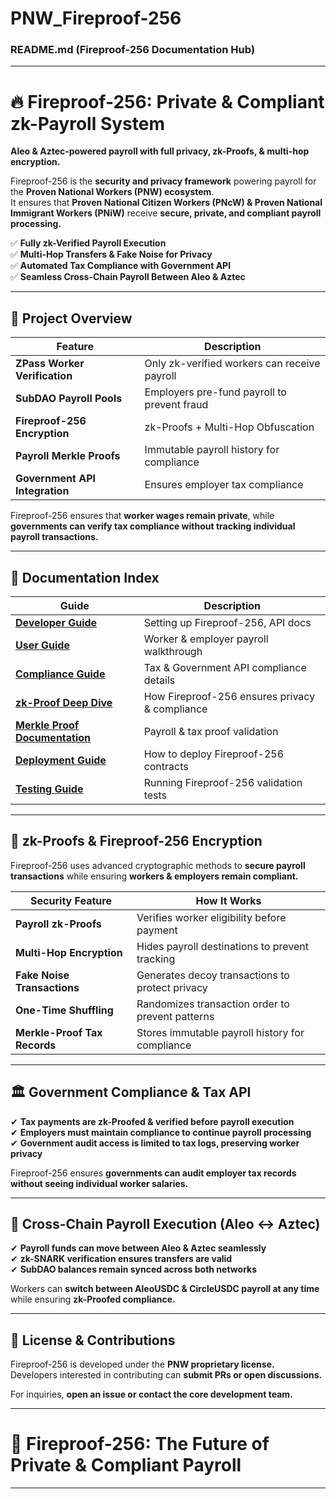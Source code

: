 # PNW_Fireproof-256  

### **README.md (Fireproof-256 Documentation Hub)**  

---  

# 🔥 Fireproof-256: Private & Compliant zk-Payroll System  
**Aleo & Aztec-powered payroll with full privacy, zk-Proofs, & multi-hop encryption.**  

Fireproof-256 is the **security and privacy framework** powering payroll for the **Proven National Workers (PNW) ecosystem**.  
It ensures that **Proven National Citizen Workers (PNcW) & Proven National Immigrant Workers (PNiW)** receive **secure, private, and compliant payroll processing.**  

✅ **Fully zk-Verified Payroll Execution**  
✅ **Multi-Hop Transfers & Fake Noise for Privacy**  
✅ **Automated Tax Compliance with Government API**  
✅ **Seamless Cross-Chain Payroll Between Aleo & Aztec**  

---  

## **📌 Project Overview**  

| **Feature**                      | **Description** |
|----------------------------------|--------------|
| **ZPass Worker Verification**   | Only zk-verified workers can receive payroll |
| **SubDAO Payroll Pools**        | Employers pre-fund payroll to prevent fraud |
| **Fireproof-256 Encryption**    | zk-Proofs + Multi-Hop Obfuscation |
| **Payroll Merkle Proofs**       | Immutable payroll history for compliance |
| **Government API Integration**  | Ensures employer tax compliance |

Fireproof-256 ensures that **worker wages remain private**, while **governments can verify tax compliance without tracking individual payroll transactions.**  

---  

## **📖 Documentation Index**  

| **Guide**                         | **Description** |
|----------------------------------|--------------|
| **[Developer Guide](docs/developer_guide.md)**  | Setting up Fireproof-256, API docs |
| **[User Guide](docs/user_guide.md)**          | Worker & employer payroll walkthrough |
| **[Compliance Guide](docs/compliance_guide.md)**  | Tax & Government API compliance details |
| **[zk-Proof Deep Dive](docs/zk_proof_explainer.md)**  | How Fireproof-256 ensures privacy & compliance |
| **[Merkle Proof Documentation](docs/merkle_proof_documentation.md)** | Payroll & tax proof validation |
| **[Deployment Guide](docs/deployment_steps.md)**  | How to deploy Fireproof-256 contracts |
| **[Testing Guide](docs/testing_guide.md)**      | Running Fireproof-256 validation tests |

---  

## 🔐 **zk-Proofs & Fireproof-256 Encryption**  

Fireproof-256 uses advanced cryptographic methods to **secure payroll transactions** while ensuring **workers & employers remain compliant.**  

| **Security Feature**            | **How It Works** |
|--------------------------------|----------------|
| **Payroll zk-Proofs**          | Verifies worker eligibility before payment |
| **Multi-Hop Encryption**       | Hides payroll destinations to prevent tracking |
| **Fake Noise Transactions**    | Generates decoy transactions to protect privacy |
| **One-Time Shuffling**         | Randomizes transaction order to prevent patterns |
| **Merkle-Proof Tax Records**   | Stores immutable payroll history for compliance |  

---  

## 🏛 **Government Compliance & Tax API**  

✔ **Tax payments are zk-Proofed & verified before payroll execution**  
✔ **Employers must maintain compliance to continue payroll processing**  
✔ **Government audit access is limited to tax logs, preserving worker privacy**  

Fireproof-256 ensures **governments can audit employer tax records** **without seeing individual worker salaries.**  

---  

## 🔗 **Cross-Chain Payroll Execution (Aleo ↔ Aztec)**  

✔ **Payroll funds can move between Aleo & Aztec seamlessly**  
✔ **zk-SNARK verification ensures transfers are valid**  
✔ **SubDAO balances remain synced across both networks**  

Workers can **switch between AleoUSDC & CircleUSDC payroll at any time** while ensuring **zk-Proofed compliance.**  

---  

## 📜 **License & Contributions**  

Fireproof-256 is developed under the **PNW proprietary license.**  
Developers interested in contributing can **submit PRs or open discussions.**  

For inquiries, **open an issue or contact the core development team.**  

---  

# 🚀 Fireproof-256: The Future of Private & Compliant Payroll  

---

